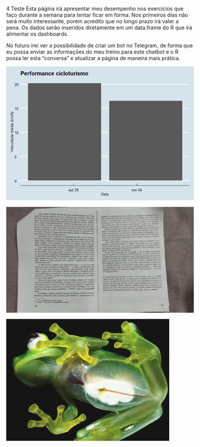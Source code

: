 4 Teste Esta página irá apresentar meu desempenho nos exercícios que faço
durante a semana para tentar ficar em forma. Nos primeiros dias não será
muito interessante, porém acredito que no longo prazo irá valer a pena.
Os dados serão inseridos diretamente em um data.frame do R que irá
alimentar os dashboards.

No futuro irei ver a possibilidade de criar um bot no Telegram, de forma
que eu possa enviar as informações do meu treino para este chatbot e o R
possa ler esta “conversa” e atualizar a página de maneira mais prática.

![](/assets/images/Post_images_and_graphs/2019-10-27-healthy_check_images/unnamed-chunk-2-1.png)

![](assets/images/imagespressure-1.png)

![](site_images/glass_frog.png)